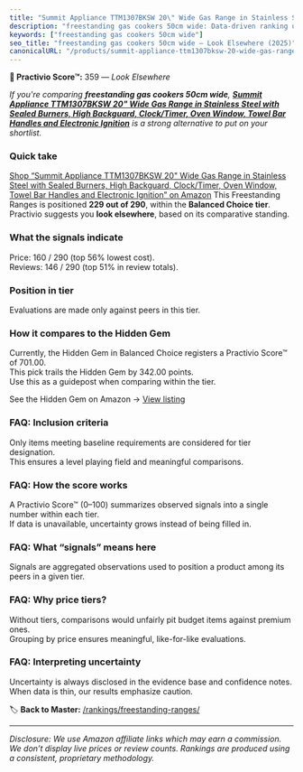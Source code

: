 ```yaml
---
title: "Summit Appliance TTM1307BKSW 20\" Wide Gas Range in Stainless Steel with Sealed Burners, High Backguard, Clock/Timer, Oven Window, Towel Bar Handles and Electronic Ignition"
description: "freestanding gas cookers 50cm wide: Data-driven ranking using the Practivio Score™. Positioned by quality, value, demand, findability, momentum."
keywords: ["freestanding gas cookers 50cm wide"]
seo_title: "freestanding gas cookers 50cm wide — Look Elsewhere (2025)"
canonicalURL: "/products/summit-appliance-ttm1307bksw-20-wide-gas-range-in-stainless-steel-with-sealed-burners-high-backguard-clocktimer-oven-window-towel-bar-handles-and-electronic-ignition-B0B52BVFJ3/"
---
```


**🚫 Practivio Score™:** 359 — _Look Elsewhere_


*If you're comparing **freestanding gas cookers 50cm wide**, **[Summit Appliance TTM1307BKSW 20" Wide Gas Range in Stainless Steel with Sealed Burners, High Backguard, Clock/Timer, Oven Window, Towel Bar Handles and Electronic Ignition](https://www.amazon.com/dp/B0B52BVFJ3?tag=practivio-20)** is a strong alternative to put on your shortlist.*
### Quick take
[Shop “Summit Appliance TTM1307BKSW 20" Wide Gas Range in Stainless Steel with Sealed Burners, High Backguard, Clock/Timer, Oven Window, Towel Bar Handles and Electronic Ignition” on Amazon](https://www.amazon.com/dp/B0B52BVFJ3?tag=practivio-20)
This Freestanding Ranges is positioned **229 out of 290**, within the **Balanced Choice tier**.  
Practivio suggests you **look elsewhere**, based on its comparative standing.

### What the signals indicate
Price: 160 / 290 (top 56% lowest cost).  
Reviews: 146 / 290 (top 51% in review totals).  

### Position in tier
Evaluations are made only against peers in this tier.

### How it compares to the Hidden Gem
Currently, the Hidden Gem in Balanced Choice registers a Practivio Score™ of 701.00.  
This pick trails the Hidden Gem by 342.00 points.  
Use this as a guidepost when comparing within the tier.  

See the Hidden Gem on Amazon → [View listing](https://www.amazon.com/dp/B07FWRTVYZ?tag=practivio-20)

### FAQ: Inclusion criteria
Only items meeting baseline requirements are considered for tier designation.  
This ensures a level playing field and meaningful comparisons.

### FAQ: How the score works
A Practivio Score™ (0–100) summarizes observed signals into a single number within each tier.  
If data is unavailable, uncertainty grows instead of being filled in.

### FAQ: What “signals” means here
Signals are aggregated observations used to position a product among its peers in a given tier.

### FAQ: Why price tiers?
Without tiers, comparisons would unfairly pit budget items against premium ones.  
Grouping by price ensures meaningful, like-for-like evaluations.

### FAQ: Interpreting uncertainty
Uncertainty is always disclosed in the evidence base and confidence notes.  
When data is thin, our results emphasize caution.


🏷️ **Back to Master:** [/rankings/freestanding-ranges/](/rankings/freestanding-ranges/)

---
_Disclosure: We use Amazon affiliate links which may earn a commission. We don’t display live prices or review counts. Rankings are produced using a consistent, proprietary methodology._
